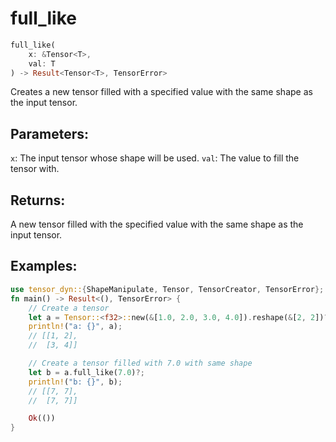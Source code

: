 # full_like
```rust
full_like(
    x: &Tensor<T>,
    val: T
) -> Result<Tensor<T>, TensorError>
```
Creates a new tensor filled with a specified value with the same shape as the input tensor.

## Parameters:
`x`: The input tensor whose shape will be used.
`val`: The value to fill the tensor with.

## Returns:
A new tensor filled with the specified value with the same shape as the input tensor.

## Examples:
```rust
use tensor_dyn::{ShapeManipulate, Tensor, TensorCreator, TensorError};
fn main() -> Result<(), TensorError> {
    // Create a tensor
    let a = Tensor::<f32>::new(&[1.0, 2.0, 3.0, 4.0]).reshape(&[2, 2])?;
    println!("a: {}", a);
    // [[1, 2],
    //  [3, 4]]

    // Create a tensor filled with 7.0 with same shape
    let b = a.full_like(7.0)?;
    println!("b: {}", b);
    // [[7, 7],
    //  [7, 7]]

    Ok(())
}
```